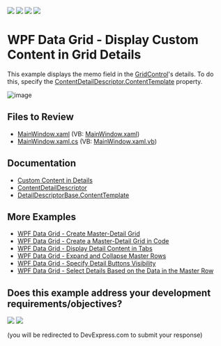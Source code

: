 <!-- default badges list -->
![](https://img.shields.io/endpoint?url=https://codecentral.devexpress.com/api/v1/VersionRange/128649261/24.2.1%2B)
[![](https://img.shields.io/badge/Open_in_DevExpress_Support_Center-FF7200?style=flat-square&logo=DevExpress&logoColor=white)](https://supportcenter.devexpress.com/ticket/details/T237942)
[![](https://img.shields.io/badge/📖_How_to_use_DevExpress_Examples-e9f6fc?style=flat-square)](https://docs.devexpress.com/GeneralInformation/403183)
[![](https://img.shields.io/badge/💬_Leave_Feedback-feecdd?style=flat-square)](#does-this-example-address-your-development-requirementsobjectives)
<!-- default badges end -->

# WPF Data Grid - Display Custom Content in Grid Details

This example displays the memo field in the [GridControl](https://docs.devexpress.com/WPF/DevExpress.Xpf.Grid.GridControl)'s details. To do this, specify the [ContentDetailDescriptor.ContentTemplate](https://docs.devexpress.com/WPF/DevExpress.Xpf.Grid.DetailDescriptorBase.ContentTemplate) property.

![image](https://user-images.githubusercontent.com/65009440/208417796-78208739-a01e-4817-ae33-cb450d86a7af.png)

## Files to Review

* [MainWindow.xaml](./CS/WpfApplication18/MainWindow.xaml) (VB: [MainWindow.xaml](./VB/WpfApplication18/MainWindow.xaml))
* [MainWindow.xaml.cs](./CS/WpfApplication18/MainWindow.xaml.cs) (VB: [MainWindow.xaml.vb](./VB/WpfApplication18/MainWindow.xaml.vb))

## Documentation

* [Custom Content in Details](https://docs.devexpress.com/WPF/119852/controls-and-libraries/data-grid/master-detail/custom-content-in-details)
* [ContentDetailDescriptor](https://docs.devexpress.com/WPF/DevExpress.Xpf.Grid.ContentDetailDescriptor)
* [DetailDescriptorBase.ContentTemplate](https://docs.devexpress.com/WPF/DevExpress.Xpf.Grid.DetailDescriptorBase.ContentTemplate)

## More Examples

* [WPF Data Grid - Create Master-Detail Grid](https://github.com/DevExpress-Examples/wpf-data-grid-create-master-detail-grid)
* [WPF Data Grid - Create a Master-Detail Grid in Code](https://github.com/DevExpress-Examples/wpf-data-grid-create-master-detail-grid-in-code)
* [WPF Data Grid - Display Detail Content in Tabs](https://github.com/DevExpress-Examples/wpf-data-grid-display-detail-content-in-tabs)
* [WPF Data Grid - Expand and Collapse Master Rows](https://github.com/DevExpress-Examples/expanding-and-collapsing-master-rows-e4044)
* [WPF Data Grid - Specify Detail Buttons Visibility](https://github.com/DevExpress-Examples/detail-buttons-visibility-e4050)
* [WPF Data Grid - Select Details Based on the Data in the Master Row](https://github.com/DevExpress-Examples/how-to-use-different-details-depending-on-data-in-gridcontrols-master-row-t590724)
<!-- feedback -->
## Does this example address your development requirements/objectives?

[<img src="https://www.devexpress.com/support/examples/i/yes-button.svg"/>](https://www.devexpress.com/support/examples/survey.xml?utm_source=github&utm_campaign=wpf-data-grid-display-custom-content-in-grid-details&~~~was_helpful=yes) [<img src="https://www.devexpress.com/support/examples/i/no-button.svg"/>](https://www.devexpress.com/support/examples/survey.xml?utm_source=github&utm_campaign=wpf-data-grid-display-custom-content-in-grid-details&~~~was_helpful=no)

(you will be redirected to DevExpress.com to submit your response)
<!-- feedback end -->
